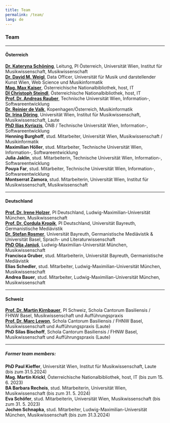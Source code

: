 ```yaml
---
title: Team
permalink: /team/
lang: de
---
```



### Team
___
#### Österreich
[**Dr. Kateryna Schöning**](https://musikwissenschaft.univie.ac.at/ueber-uns/team/schoening/), Leitung, PI Österreich, Universität Wien, Institut für Musikwissenschaft, Musikwissenschaft  
[**Dr. David M. Weigl**](https://iwk.mdw.ac.at/david-weigl), Data Officer, Universität für Musik und darstellender Kunst Wien, Web Science und Musikinformatik  
[**Mag. Max Kaiser**](https://www.linkedin.com/in/maxkaiser/), Österreichische Nationalbibliothek, host, IT      
[**DI Christoph Steindl**](https://www.onb.ac.at/forschung/forschungsblog/artikel/digitale-editionen-an-der-oesterreichischen-nationalbibliothek-eine-infrastruktur), Österreichische Nationalbibliothek, host, IT  
[**Prof. Dr. Andreas Rauber**](https://informatics.tuwien.ac.at/people/andreas-rauber), Technische Universität Wien, Information-, Softwareentwicklung    
[**Dr. Reinier de Valk**](https://scholar.google.com/citations?user=V2Vd9b0AAAAJ), Kopenhagen/Österreich, Musikinformatik  
[**Dr. Irina Döring**](https://cesr.cnrs.fr/formations/doctorat/irina-döring), Universität Wien, Institut für Musikwissenschaft, Musikwissenschaft, Laute    
[**PhD Ilias Kyriazis**](https://www.ikyriazis.com/), ÖNB / Technische Universität Wien, Information-, Softwareentwicklung<br/>
**Henning Burghoff**, stud. Mitarbeiter, Universität Wien, Musikwissenschaft / Musikinformatik      
**Maximilian Höller**, stud. Mitarbeiter, Technische Universität Wien, Information-, Softwareentwicklung   
**Julia Jaklin**, stud. Mitarbeiterin, Technische Universität Wien, Information-, Softwareentwicklung   
**Pouya Far**, stud. Mitarbeiter, Technische Universität Wien, Information-, Softwareentwicklung  
**Montserrat Zamora**, stud. Mitarbeiterin, Universität Wien, Institut für Musikwissenschaft, Musikwissenschaft   

___
#### Deutschland
[**Prof. Dr. Irene Holzer**](https://www.musikwissenschaft.uni-muenchen.de/personen/professoren/holzer/index.html), PI Deutschland, Ludwig-Maximilian-Universität München, Musikwissenschaft  
[**Prof. Dr. Cordula Kropik**](https://www.mediaevistik.uni-bayreuth.de/de/team/Kropik-Cordula/index.php), PI Deutschland, Universität Bayreuth, Germanistische Mediävistik  
[**Dr. Stefan Rosmer**](https://www.mediaevistik.uni-bayreuth.de/de/team/Rosmer/index.php), Universität Bayreuth, Germanistische Mediävistik & Universität Basel, Sprach- und Literaturwissenschaft   
[**PhD Olja Janjuš**](https://www.musikwissenschaft.uni-muenchen.de/personen/mitarbeiter/janjus/index.html), Ludwig-Maximilian-Universität München, Musikwissenschaft     
**Francisca Gruber**, stud. Mitarbeiterin,  Universität Bayreuth, Germanistische Mediävistik    
**Elias Schedler**, stud. Mitarbeiter, Ludwig-Maximilian-Universität München, Musikwissenschaft    
**Andrea Bauer**, stud. Mitarbeiter, Ludwig-Maximilian-Universität München, Musikwissenschaft

___
#### Schweiz
[**Prof. Dr. Martin Kirnbauer**](https://www.fhnw.ch/de/personen/martin-kirnbauer), PI Schweiz, Schola Cantorum Basiliensis / FHNW Basel, Musikwissenschaft und Aufführungspraxis   
[**Prof. Dr. Marc Lewon**](https://www.fhnw.ch/de/personen/marc-lewon), Schola Cantorum Basiliensis / FHNW Basel, Musikwissenschaft und Aufführungspraxis (Laute)  
**PhD Silas Bischoff**, Schola Cantorum Basiliensis / FHNW Basel, Musikwissenschaft und Aufführungspraxis (Laute)

___
##### Former team members:
**PhD Paul Kieffer**, Universität Wien, Institut für Musikwissenschaft, Laute (bis zum 31.5.2024)  
**Mag. Martin Krickl**, Österreichische Nationalbibliothek, host, IT (bis zum 15. 6. 2023)  
**BA Barbara Recheis**, stud. Mitarbeiterin, Universität Wien, Musikwissenschaft (bis zum 31. 5. 2024)  
**Eva Schöfer**, stud. Mitarbeiterin, Universität Wien, Musikwissenschaft (bis zum 31. 5. 2023)   
**Jochen Schnapka**, stud. Mitarbeiter, Ludwig-Maximilian-Universität München, Musikwissenschaft (bis zum 31.3.2024)  



